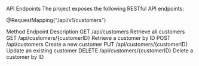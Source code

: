 API Endpoints
The project exposes the following RESTful API endpoints:

@RequestMapping("/api/v1/customers")

Method	Endpoint	Description
GET	/api/customers	Retrieve all customers
GET	/api/customers/{customerID}	Retrieve a customer by ID
POST	/api/customers	Create a new customer
PUT	/api/customers/{customerID}	Update an existing customer
DELETE	/api/customers/{customerID}	Delete a customer by ID

